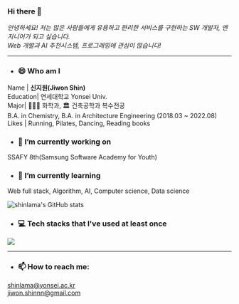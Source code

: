 ### Hi there 👋
*안녕하세요! 저는 많은 사람들에게 유용하고 편리한 서비스를 구현하는 SW 개발자, 엔지니어가 되고 싶습니다.  
Web 개발과 AI 추천시스템, 프로그래밍에 관심이 많습니다!*  

---
- ### 😄 Who am I
Name | **신지원(Jiwon Shin)**  
Education| 연세대학교 Yonsei Univ.  
Major| 👩🏻‍🔬 화학과, 🏛 건축공학과 복수전공  
B.A. in Chemistry, B.A. in Architecture Engineering (2018.03 ~ 2022.08)  
Likes | Running, Pilates, Dancing, Reading books    
    
      
- ### 🔭 I’m currently working on  
SSAFY 8th(Samsung Software Academy for Youth)  
  
    
- ### 🌱 I’m currently learning  
Web full stack, Algorithm, AI, Computer science, Data science   

![shinlama's GitHub stats](https://github-readme-stats.vercel.app/api?username=shinlama&theme=buefy&show_icons=true)

  
- ### 💻 Tech stacks that I've used at least once  
<img src="https://img.shields.io/badge/Python-3766AB?style=flat-square&logo=Python&logoColor=white"/></a>  

---
- ### 📫 How to reach me:    
shinlama@yonsei.ac.kr  
jiwon.shinnn@gmail.com  
